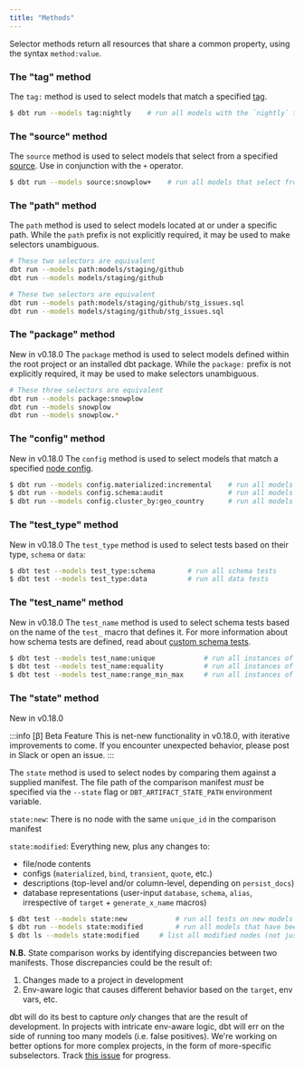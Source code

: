 ```yaml
---
title: "Methods"
---
```


Selector methods return all resources that share a common property, using the
syntax `method:value`.

### The "tag" method
The `tag:` method is used to select models that match a specified [tag](resource-configs/tags).

```bash
$ dbt run --models tag:nightly    # run all models with the `nightly` tag
```

### The "source" method
The `source` method is used to select models that select from a specified [source](using-sources). Use in conjunction with the `+` operator.

```bash
$ dbt run --models source:snowplow+    # run all models that select from Snowplow sources
```

### The "path" method
The `path` method is used to select models located at or under a specific path.
While the `path` prefix is not explicitly required, it may be used to make
selectors unambiguous.

```bash
# These two selectors are equivalent
dbt run --models path:models/staging/github
dbt run --models models/staging/github

# These two selectors are equivalent
dbt run --models path:models/staging/github/stg_issues.sql
dbt run --models models/staging/github/stg_issues.sql
```

### The "package" method
<Changelog>New in v0.18.0</Changelog>
The `package` method is used to select models defined within the root project
or an installed dbt package. While the `package:` prefix is not explicitly required, it may be used to make
selectors unambiguous.

```bash
# These three selectors are equivalent
dbt run --models package:snowplow
dbt run --models snowplow
dbt run --models snowplow.*
```

### The "config" method
<Changelog>New in v0.18.0</Changelog>
The `config` method is used to select models that match a specified [node config](config).

```bash
$ dbt run --models config.materialized:incremental    # run all models that are materialized incrementally
$ dbt run --models config.schema:audit                # run all models that are created in the `audit` schema
$ dbt run --models config.cluster_by:geo_country      # run all models clustered by `geo_country`
```

### The "test_type" method
<Changelog>New in v0.18.0</Changelog>
The `test_type` method is used to select tests based on their type, `schema` or `data`:

```bash
$ dbt test --models test_type:schema        # run all schema tests
$ dbt test --models test_type:data          # run all data tests
```

### The "test_name" method
<Changelog>New in v0.18.0</Changelog>
The `test_name` method is used to select schema tests based on the name of the `test_` macro
that defines it. For more information about how schema tests are defined, read about
[custom schema tests](custom-schema-tests).

```bash
$ dbt test --models test_name:unique            # run all instances of the `unique` test
$ dbt test --models test_name:equality          # run all instances of the `dbt_utils.equality` test
$ dbt test --models test_name:range_min_max     # run all instances of a custom schema test defined in the local project, `range_min_max`
```

### The "state" method
<Changelog>New in v0.18.0</Changelog>

:::info [β] Beta Feature
This is net-new functionality in v0.18.0, with iterative improvements to come.
If you encounter unexpected behavior, please post in Slack or open an issue.
:::

The `state` method is used to select nodes by comparing them against a supplied
manifest. The file path of the comparison manifest _must_ be specified via the
`--state` flag or `DBT_ARTIFACT_STATE_PATH` environment variable.

`state:new`: There is no node with the same `unique_id` in the comparison manifest

`state:modified`: Everything new, plus any changes to:
* file/node contents
* configs (`materialized`, `bind`, `transient`, `quote`, etc.)
* descriptions (top-level and/or column-level, depending on `persist_docs`)
* database representations (user-input `database`, `schema`, `alias`, irrespective of `target` + `generate_x_name` macros)

```bash
$ dbt test --models state:new            # run all tests on new models + and new tests on old models
$ dbt run --models state:modified        # run all models that have been modified
$ dbt ls --models state:modified     # list all modified nodes (not just models)
```

**N.B.** State comparison works by identifying discrepancies between two manifests. 
Those discrepancies could be the result of:

1. Changes made to a project in development
2. Env-aware logic that causes different behavior based on the `target`, env vars, etc.

dbt will do its best to capture *only* changes that are the result of development.
In projects with intricate env-aware logic, dbt will err on the side of running 
too many models (i.e. false positives). We're working on better options for more 
complex projects, in the form of more-specific subselectors.
Track [this issue](https://github.com/fishtown-analytics/dbt/issues/2704) for progress.
